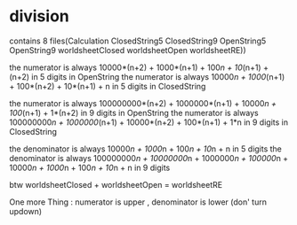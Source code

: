 # division
contains 8 files(Calculation ClosedString5 ClosedString9 OpenString5 OpenString9 worldsheetClosed worldsheetOpen worldsheetRE))

the numerator is always 10000*(n+2) + 1000*(n+1) + 100*n + 10*(n+1) + (n+2) in 5 digits in OpenString
the numerator is always 10000*n + 1000*(n+1) + 100*(n+2) + 10*(n+1) + n in 5 digits in ClosedString

the numerator is always 100000000*(n+2) + 1000000*(n+1) + 10000*n + 100*(n+1) + 1*(n+2) in 9 digits in OpenString
the numerator is always 100000000*n + 1000000*(n+1) + 10000*(n+2) + 100*(n+1) + 1*n in 9 digits in ClosedString

the denominator is always 10000*n + 1000*n + 100*n + 10*n + n in 5 digits
the denominator is always 100000000*n + 10000000*n + 1000000*n + 100000*n + 10000*n + 1000*n + 100*n + 10*n + n in 9 digits

btw worldsheetClosed + worldsheetOpen = worldsheetRE

One more Thing : numerator is upper , denominator is lower (don' turn updown)

